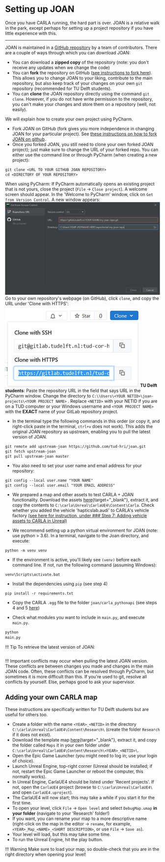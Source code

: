 # Setting up JOAN

Once you have CARLA running, the hard part is over. JOAN is a relative walk in the park, except perhaps for setting up a project repository if you have little experience with this.

---

JOAN is maintained in a [GitHub repository](https://github.com/tud-hri/joan) by a team of contributors. There are a couple of ways through which you can download JOAN:

- You can download a __zipped copy__ of the repository (note: you don't receive any updates when we change the code)
- You can __fork__ the repository on GitHub ([see instructions to fork here](https://docs.github.com/en/get-started/quickstart/fork-a-repo)). This allows you to change JOAN to your
  liking, contribute to the main repository, but also keep track of your changes on your own `git` repository (recommended for TU Delft students).
- You can __clone__ the JOAN repository directly using the command `git clone`. However, if you do not have write permission to the repository, you can't make your changes and
  store them on a repository (well, not easily).

We will explain how to create your own project using PyCharm.
+ Fork JOAN on GitHub (fork gives you more independence in changing JOAN for your particular project).
  See [these instructions on how to fork JOAN on github](https://docs.github.com/en/get-started/quickstart/fork-a-repo).
+ Once you forked JOAN, you still need to clone your own forked JOAN project); just make sure to change the URL of your forked repo. You can either use the command line or through
  PyCharm (when creating a new project):
```commandline
git clone <URL TO YOUR GITHUB JOAN REPOSITORY>
cd <DIRECTORY OF YOUR REPOSITORY>
```

When using PyCharm: If PyCharm automatically opens an existing project that is not yours, close the project (`File` &rarr; `Close project`). A welcome screen should appear. In
the 'Welcome to PyCharm' window, click on `Get from Version Control`. A new window appears:
![new repo pycharm](imgs/setup-joan-pycharm-repo-directory.png)
Go to your own repository's webpage (on GitHub), click `clone`, and copy the URL under 'Clone with HTTPS':
![clone-https](imgs/setup-joan-pycharm-repo-clone-button.png)
**TU Delft students**: Paste the repository URL in the field that says URL in the PyCharm window. Change the directory to `C:\\Users\<YOUR NETID>\joan-projects\<YOUR PROJECT NAME>`
. Replace `<NETID>` with your NETID if you are on a TUD computer or your Windows username and `<YOUR PROJECT NAME>` with the __EXACT__ name of your GitLab repository project.

+ In the terminal type the following commands in this order (or copy it, and right-click paste in the terminal, `ctrl+v` does not work). This adds the original JOAN repository as
  upstream, enabling you to pull the latest version of JOAN.

```commandline
git remote add upstream-joan https://github.com/tud-hri/joan.git
git fetch upstream-joan
git pull upstream-joan master
```

+ You also need to set your user name and email address for your repository:

```commandline
git config --local user.name "YOUR NAME"
git config --local user.email "YOUR EMAIL ADDRESS"  
```

+ We prepared a map and other assets to test CARLA + JOAN functionality. Download the
  assets [here](https://doi.org/10.4121/19419923){target="_blank"}, extract it, and copy the contents
  to `C:\carla\Unreal\CarlaUE4\Content\Carla`. Check whether you added the vehicle 'hapticslab.audi' to CARLA's vehicle
  factory [(see here for instruction, under ### Step 7: Adding vehicle assets to CARLA in Unreal)](setup-carla-windows.md)

+ We recommend setting up a python virtual environment for JOAN (note: use python > 3.6). In a terminal, navigate to the Joan directory, and execute:

```commandline
python -m venv venv
```

+ If the environment is active, you'll likely see `(venv)` before each command line. If not, run the following command (assuming Windows):

```commandline
venv\Scripts\activate.bat
```

+ Install the dependencies using `pip` (see step 4)

```commandline
pip install -r requirements.txt
```

+ Copy the CARLA `.egg` file to the folder `joan/carla_pythonapi` (see steps 4 and 5 [here](setup-carla-windows.md))

+ Check what modules you want to include in `main.py`, and execute `main.py`.

```python
python
main.py
```

!!! Tip To retrieve the latest version of JOAN:
```commandline git fetch upstream-joan git pull upstream-joan master
```
!!! Important conflicts may occur when pulling the latest JOAN version. These conflicts are between changes you made and changes in the main JOAN code. Often, these
conflicts can be resolved through PyCharm, but sometimes it is more difficult than this. If you're used to git, resolve all conflicts by yourself. Else, perhaps good to ask your
supervisor.

## Adding your own CARLA map

These instructions are specifically written for TU Delft students but are useful for others too.

- Create a folder with the name `<YEAR>_<NETID>` in the directory `C:\carla\Unreal\CarlaUE4\Content\Research\` (create the folder `Research` if it does not exist).
- Download the template map [here](https://www.dropbox.com/s/34g6ln1up7azssp/120222_DebugMap.zip?dl=0){target="_blank"}, extract it, and copy the folder called `Maps` it in your
  own folder under `C:\carla\Unreal\CarlaUE4\Content\Research\<YEAR>_<NETID>\`.
- Open the Epic Game Launcher (you might need to log in; use your login of choice).
- Launch Unreal Engine, top-right corner (Unreal should be installed; if not, restart the Epic Game Launcher or reboot the computer, this normally works).
- In Unreal Engine, CarlaUE4 should be listed under 'Recent projects'. If not, open the `CarlaUE4` project (browse to `C:\carla\Unreal\CarlaUE4\` and open `CarlaUE4.uproject`).
- The CarlaUE4 will now start; this may take a while if you start it for the first time.
- To open your level, click `File` &rarr; `Open level` and select `DebugMap.umap` __in your folder__ (navigate to your 'Research' folder!)
- If you want, you can rename your map to a more descriptive name (right-click on the map in the editor &rarr; `rename`, for example, `<YEAR>_Map_<NAME>_<SHORT DESCRIPTION>`, or
  use `File` &rarr; `Save as`).
- Your level will load, but this may take some time.
- To run the Unreal Engine, hit the play button.

!!! Warning 
    Make sure to load your map, so double-check that you are in the right directory when opening your level!

